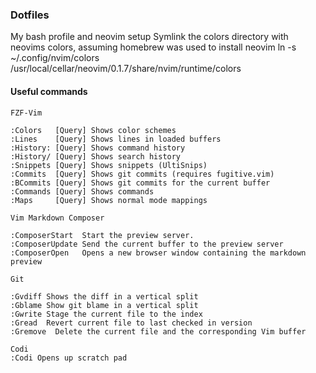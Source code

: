 ### Dotfiles
My bash profile and neovim setup
Symlink the colors directory with neovims colors, assuming homebrew was used to
install neovim
ln -s ~/.config/nvim/colors /usr/local/cellar/neovim/0.1.7/share/nvim/runtime/colors
#### Useful commands
``` vim
FZF-Vim

:Colors   [Query] Shows color schemes
:Lines    [Query] Shows lines in loaded buffers
:History: [Query] Shows command history
:History/ [Query] Shows search history
:Snippets [Query] Shows snippets (UltiSnips)
:Commits  [Query] Shows git commits (requires fugitive.vim)
:BCommits [Query] Shows git commits for the current buffer
:Commands [Query] Shows commands
:Maps     [Query] Shows normal mode mappings

Vim Markdown Composer

:ComposerStart  Start the preview server.
:ComposerUpdate Send the current buffer to the preview server
:ComposerOpen   Opens a new browser window containing the markdown preview

Git

:Gvdiff Shows the diff in a vertical split
:Gblame Show git blame in a vertical split
:Gwrite Stage the current file to the index
:Gread  Revert current file to last checked in version
:Gremove  Delete the current file and the corresponding Vim buffer

Codi
:Codi Opens up scratch pad
```
